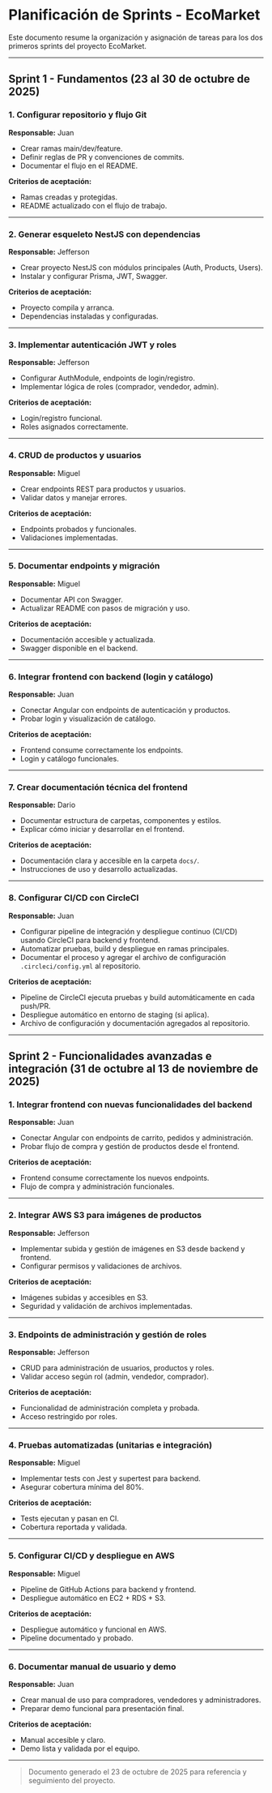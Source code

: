 # Planificación de Sprints - EcoMarket

Este documento resume la organización y asignación de tareas para los dos primeros sprints del proyecto EcoMarket.

---

## Sprint 1 - Fundamentos (23 al 30 de octubre de 2025)

### 1. Configurar repositorio y flujo Git  
**Responsable:** Juan  
- Crear ramas main/dev/feature.
- Definir reglas de PR y convenciones de commits.
- Documentar el flujo en el README.

**Criterios de aceptación:**  
- Ramas creadas y protegidas.
- README actualizado con el flujo de trabajo.

---

### 2. Generar esqueleto NestJS con dependencias  
**Responsable:** Jefferson  
- Crear proyecto NestJS con módulos principales (Auth, Products, Users).
- Instalar y configurar Prisma, JWT, Swagger.

**Criterios de aceptación:**  
- Proyecto compila y arranca.
- Dependencias instaladas y configuradas.

---

### 3. Implementar autenticación JWT y roles  
**Responsable:** Jefferson  
- Configurar AuthModule, endpoints de login/registro.
- Implementar lógica de roles (comprador, vendedor, admin).

**Criterios de aceptación:**  
- Login/registro funcional.
- Roles asignados correctamente.

---

### 4. CRUD de productos y usuarios  
**Responsable:** Miguel  
- Crear endpoints REST para productos y usuarios.
- Validar datos y manejar errores.

**Criterios de aceptación:**  
- Endpoints probados y funcionales.
- Validaciones implementadas.

---

### 5. Documentar endpoints y migración  
**Responsable:** Miguel  
- Documentar API con Swagger.
- Actualizar README con pasos de migración y uso.

**Criterios de aceptación:**  
- Documentación accesible y actualizada.
- Swagger disponible en el backend.

---

### 6. Integrar frontend con backend (login y catálogo)  
**Responsable:** Juan  
- Conectar Angular con endpoints de autenticación y productos.
- Probar login y visualización de catálogo.

**Criterios de aceptación:**  
- Frontend consume correctamente los endpoints.
- Login y catálogo funcionales.

---

### 7. Crear documentación técnica del frontend  
**Responsable:** Dario  
- Documentar estructura de carpetas, componentes y estilos.
- Explicar cómo iniciar y desarrollar en el frontend.

**Criterios de aceptación:**  
- Documentación clara y accesible en la carpeta `docs/`.
- Instrucciones de uso y desarrollo actualizadas.

---

### 8. Configurar CI/CD con CircleCI  
**Responsable:** Juan  
- Configurar pipeline de integración y despliegue continuo (CI/CD) usando CircleCI para backend y frontend.
- Automatizar pruebas, build y despliegue en ramas principales.
- Documentar el proceso y agregar el archivo de configuración `.circleci/config.yml` al repositorio.

**Criterios de aceptación:**  
- Pipeline de CircleCI ejecuta pruebas y build automáticamente en cada push/PR.
- Despliegue automático en entorno de staging (si aplica).
- Archivo de configuración y documentación agregados al repositorio.

---

## Sprint 2 - Funcionalidades avanzadas e integración (31 de octubre al 13 de noviembre de 2025)

### 1. Integrar frontend con nuevas funcionalidades del backend  
**Responsable:** Juan  
- Conectar Angular con endpoints de carrito, pedidos y administración.
- Probar flujo de compra y gestión de productos desde el frontend.

**Criterios de aceptación:**  
- Frontend consume correctamente los nuevos endpoints.
- Flujo de compra y administración funcionales.

---

### 2. Integrar AWS S3 para imágenes de productos  
**Responsable:** Jefferson  
- Implementar subida y gestión de imágenes en S3 desde backend y frontend.
- Configurar permisos y validaciones de archivos.

**Criterios de aceptación:**  
- Imágenes subidas y accesibles en S3.
- Seguridad y validación de archivos implementadas.

---

### 3. Endpoints de administración y gestión de roles  
**Responsable:** Jefferson  
- CRUD para administración de usuarios, productos y roles.
- Validar acceso según rol (admin, vendedor, comprador).

**Criterios de aceptación:**  
- Funcionalidad de administración completa y probada.
- Acceso restringido por roles.

---

### 4. Pruebas automatizadas (unitarias e integración)  
**Responsable:** Miguel  
- Implementar tests con Jest y supertest para backend.
- Asegurar cobertura mínima del 80%.

**Criterios de aceptación:**  
- Tests ejecutan y pasan en CI.
- Cobertura reportada y validada.

---

### 5. Configurar CI/CD y despliegue en AWS  
**Responsable:** Miguel  
- Pipeline de GitHub Actions para backend y frontend.
- Despliegue automático en EC2 + RDS + S3.

**Criterios de aceptación:**  
- Despliegue automático y funcional en AWS.
- Pipeline documentado y probado.

---

### 6. Documentar manual de usuario y demo  
**Responsable:** Juan  
- Crear manual de uso para compradores, vendedores y administradores.
- Preparar demo funcional para presentación final.

**Criterios de aceptación:**  
- Manual accesible y claro.
- Demo lista y validada por el equipo.

---

> Documento generado el 23 de octubre de 2025 para referencia y seguimiento del proyecto.
